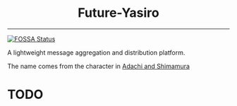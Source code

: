 <div align="center">
  <h1> Future-Yasiro </h1>
</div>

---

[![FOSSA Status](https://app.fossa.com/api/projects/git%2Bgithub.com%2FXDeviation%2FFuture-Yasiro.svg?type=shield)](https://app.fossa.com/projects/git%2Bgithub.com%2FXDeviation%2FFuture-Yasiro?ref=badge_shield)

A lightweight message aggregation and distribution platform.

The name comes from the character in [Adachi and Shimamura](https://en.wikipedia.org/wiki/Adachi_and_Shimamura)



# TODO
